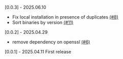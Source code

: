 [0.0.3] - 2025.06.10
- Fix local installation in presence of duplicates [(#8)](https://github.com/paritytech/rvm-rs/pull/8)
- Sort binaries by version [(#11)](https://github.com/paritytech/rvm-rs/pull/11)

[0.0.2] - 2025.04.29 
- remove dependency on openssl [(#6)](https://github.com/paritytech/rvm-rs/pull/6)

[0.0.1] - 2025.04.11
First release
